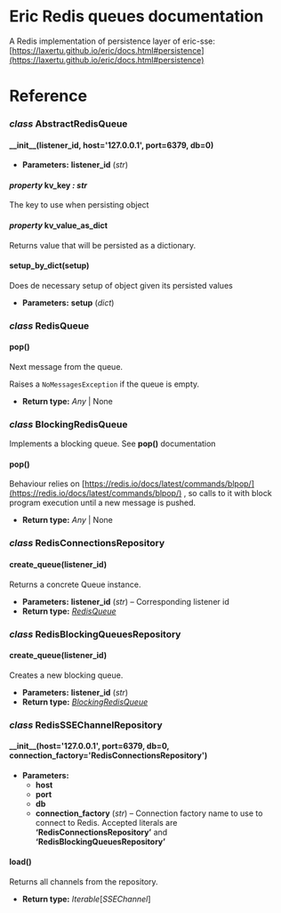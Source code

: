 # Eric Redis queues documentation

A Redis implementation of persistence layer of eric-sse: [https://laxertu.github.io/eric/docs.html#persistence](https://laxertu.github.io/eric/docs.html#persistence)

# Reference

### *class* AbstractRedisQueue

#### \_\_init_\_(listener_id, host='127.0.0.1', port=6379, db=0)

* **Parameters:**
  **listener_id** (*str*)

#### *property* kv_key *: str*

The key to use when persisting object

#### *property* kv_value_as_dict

Returns value that will be persisted as a dictionary.

#### setup_by_dict(setup)

Does de necessary setup of object given its persisted values

* **Parameters:**
  **setup** (*dict*)

### *class* RedisQueue

#### pop()

Next message from the queue.

Raises a `NoMessagesException` if the queue is empty.

* **Return type:**
  *Any* | None

### *class* BlockingRedisQueue

Implements a blocking queue. See **pop()** documentation

#### pop()

Behaviour relies on [https://redis.io/docs/latest/commands/blpop/](https://redis.io/docs/latest/commands/blpop/) , so calls to it with block program execution until a new message is pushed.

* **Return type:**
  *Any* | None

### *class* RedisConnectionsRepository

#### create_queue(listener_id)

Returns a concrete Queue instance.

* **Parameters:**
  **listener_id** (*str*) – Corresponding listener id
* **Return type:**
  [*RedisQueue*](#eric_redis_queues.RedisQueue)

### *class* RedisBlockingQueuesRepository

#### create_queue(listener_id)

Creates a new blocking queue.

* **Parameters:**
  **listener_id** (*str*)
* **Return type:**
  [*BlockingRedisQueue*](#eric_redis_queues.BlockingRedisQueue)

### *class* RedisSSEChannelRepository

#### \_\_init_\_(host='127.0.0.1', port=6379, db=0, connection_factory='RedisConnectionsRepository')

* **Parameters:**
  * **host**
  * **port**
  * **db**
  * **connection_factory** (*str*) – Connection factory name to use to connect to Redis. Accepted literals are **‘RedisConnectionsRepository’** and **‘RedisBlockingQueuesRepository’**

#### load()

Returns all channels from the repository.

* **Return type:**
  *Iterable*[*SSEChannel*]
